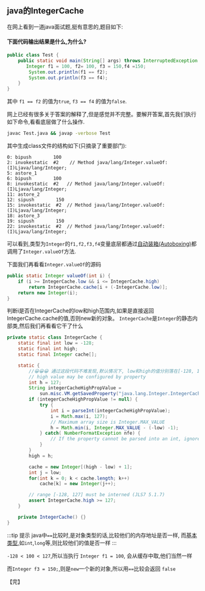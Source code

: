 ## java的IntegerCache

在网上看到一道java面试题,挺有意思的,题目如下:

#### 下面代码输出结果是什么,为什么?
```java
public class Test {
	public static void main(String[] args) throws InterruptedException {
       Integer f1 = 100, f2= 100, f3 = 150,f4 =150;
        System.out.println(f1 == f2);
        System.out.println(f3 == f4);
    }
}
```
其中 `f1 == f2` 的值为`true`, `f3 == f4` 的值为`false`.

网上已经有很多关于答案的解释了,但是感觉并不完整。要解开答案,首先我们执行如下命令,看看底层做了什么操作.

```bash
javac Test.java && javap -verbose Test
```
其中生成class文件的结构如下(只摘录了重要部门):

```
0: bipush        100
2: invokestatic  #2    // Method java/lang/Integer.valueOf:(I)Ljava/lang/Integer;
5: astore_1
6: bipush        100
8: invokestatic  #2   // Method java/lang/Integer.valueOf:(I)Ljava/lang/Integer;
11: astore_2
12: sipush        150
15: invokestatic  #2  // Method java/lang/Integer.valueOf:(I)Ljava/lang/Integer;
18: astore_3
19: sipush        150
22: invokestatic  #2  // Method java/lang/Integer.valueOf:(I)Ljava/lang/Integer;
```

可以看到,类型为`Integer`的`f1,f2,f3,f4`变量底层都通过[自动装箱(Autoboxing)](https://docs.oracle.com/javase/tutorial/java/data/autoboxing.html)都调用了`Integer.valueOf`方法.

下面我们再看看`Integer.valueOf`的源码

```java
public static Integer valueOf(int i) {
    if (i >= IntegerCache.low && i <= IntegerCache.high)
        return IntegerCache.cache[i + (-IntegerCache.low)];
    return new Integer(i);
}
```

判断i是否在IntegerCache的low和high范围内,如果是直接返回IntegerCache.cache的值,否则new新的对象。
`IntegerCache`是`Integer`的静态内部类,然后我们再看看它干了什么

```java
private static class IntegerCache {
    static final int low = -128;
    static final int high;
    static final Integer cache[];

    static {
        //😀😀😀 通过这段代码不难发现,默认情况下, low和high的值分别落在[-128, 127]之间
        // high value may be configured by property
        int h = 127;
        String integerCacheHighPropValue =
            sun.misc.VM.getSavedProperty("java.lang.Integer.IntegerCache.high");
        if (integerCacheHighPropValue != null) {
            try {
                int i = parseInt(integerCacheHighPropValue);
                i = Math.max(i, 127);
                // Maximum array size is Integer.MAX_VALUE
                h = Math.min(i, Integer.MAX_VALUE - (-low) -1);
            } catch( NumberFormatException nfe) {
                // If the property cannot be parsed into an int, ignore it.
            }
        }
        high = h;

        cache = new Integer[(high - low) + 1];
        int j = low;
        for(int k = 0; k < cache.length; k++)
            cache[k] = new Integer(j++);

        // range [-128, 127] must be interned (JLS7 5.1.7)
        assert IntegerCache.high >= 127;
    }

    private IntegerCache() {}
}
```
:::tip 提示
java中`==`比较时,是对象类型的话,比较他们的内存地址是否一样, 而[基本类型](https://docs.oracle.com/javase/tutorial/java/nutsandbolts/datatypes.html),如`int`,`long`等,则比较他们的值是否一样
:::

`-128 < 100 < 127`,所以当执行 `Integer f1 = 100`, 会从缓存中取,他们当然一样

而`Integer f3 = 150;`,则是`new`一个新的对象,所以用`==`比较会返回 `false`

【完】